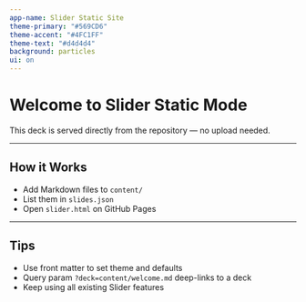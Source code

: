 ```yaml
---
app-name: Slider Static Site
theme-primary: "#569CD6"
theme-accent: "#4FC1FF"
theme-text: "#d4d4d4"
background: particles
ui: on
---
```


# Welcome to Slider Static Mode

This deck is served directly from the repository — no upload needed.

---

## How it Works

- Add Markdown files to `content/`
- List them in `slides.json`
- Open `slider.html` on GitHub Pages

---

## Tips

- Use front matter to set theme and defaults
- Query param `?deck=content/welcome.md` deep-links to a deck
- Keep using all existing Slider features
